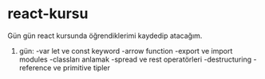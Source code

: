 # react-kursu
Gün gün react kursunda öğrendiklerimi kaydedip atacağım.

1. gün:
   -var let ve const keyword
   -arrow function
   -export ve import modules
   -classları anlamak
   -spread ve rest operatörleri
   -destructuring
   -reference ve primitive tipler

   

